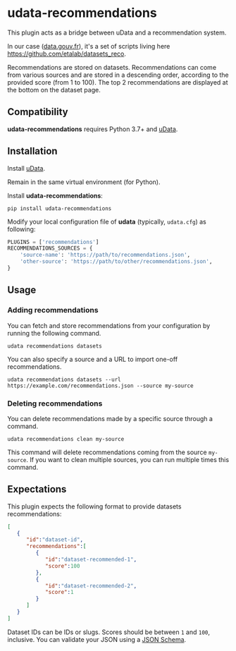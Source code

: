 # udata-recommendations

This plugin acts as a bridge between uData and a recommendation system.

In our case ([data.gouv.fr][]), it's a set of scripts living here https://github.com/etalab/datasets_reco.

Recommendations are stored on datasets. Recommendations can come from various sources and are stored in a descending order, according to the provided score (from 1 to 100). The top 2 recommendations are displayed at the bottom on the dataset page.

## Compatibility

**udata-recommendations** requires Python 3.7+ and [uData][].

## Installation

Install [uData][].

Remain in the same virtual environment (for Python).

Install **udata-recommendations**:

```shell
pip install udata-recommendations
```

Modify your local configuration file of **udata** (typically, `udata.cfg`) as following:

```python
PLUGINS = ['recommendations']
RECOMMENDATIONS_SOURCES = {
    'source-name': 'https://path/to/recommendations.json',
    'other-source': 'https://path/to/other/recommendations.json',
}
```

## Usage

### Adding recommendations

You can fetch and store recommendations from your configuration by running the following command.

```shell
udata recommendations datasets
```

You can also specify a source and a URL to import one-off recommendations.

```shell
udata recommendations datasets --url https://example.com/recommendations.json --source my-source
```

### Deleting recommendations

You can delete recommendations made by a specific source through a command.

```shell
udata recommendations clean my-source
```

This command will delete recommendations coming from the source `my-source`. If you want to clean multiple sources, you can run multiple times this command.

## Expectations

This plugin expects the following format to provide datasets recommendations:

```json
[
   {
      "id":"dataset-id",
      "recommendations":[
         {
            "id":"dataset-recommended-1",
            "score":100
         },
         {
            "id":"dataset-recommended-2",
            "score":1
         }
      ]
   }
]
```

Dataset IDs can be IDs or slugs. Scores should be between `1` and `100`, inclusive. You can validate your JSON using a [JSON Schema](udata_recommendations/schema.json).

[uData]: https://github.com/opendatateam/udata
[data.gouv.fr]: https://data.gouv.fr
